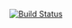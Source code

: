 [![Build Status](https://travis-ci.org/CQuentin/MD.svg?branch=master)](https://travis-ci.org/CQuentin/MD)

